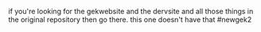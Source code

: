 if you're looking for the gekwebsite and the dervsite and all those things in the original repository then go there. this one doesn't have that
#newgek2
